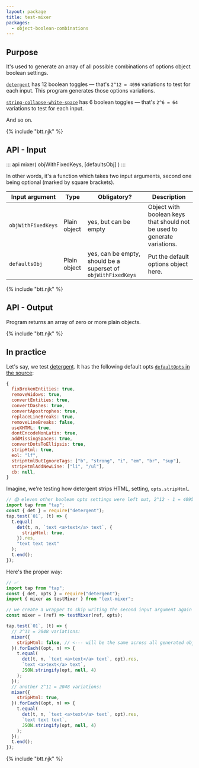 ```yaml
---
layout: package
title: test-mixer
packages:
  - object-boolean-combinations
---
```


## Purpose

It's used to generate an array of all possible combinations of options object boolean settings.

[`detergent`](/os/detergent/) has 12 boolean toggles — that's `2^12 = 4096` variations to test for each input. This program generates those options variations.

[`string-collapse-white-space`](/os/string-collapse-white-space/) has 6 boolean toggles — that's `2^6 = 64` variations to test for each input.

And so on.

{% include "btt.njk" %}

## API - Input

::: api
mixer(
  objWithFixedKeys,
  [defaultsObj]
)
:::

In other words, it's a function which takes two input arguments, second one being optional (marked by square brackets).

| Input argument   | Type         | Obligatory? | Description                                                                                                                           |
| ---------------- | ------------ | ----------- | ------------------------------------------------------------------------------------------------------------------------------------- |
| `objWithFixedKeys`    | Plain object | yes, but can be empty         | Object with boolean keys that should not be used to generate variations. |
| `defaultsObj` | Plain object | yes, can be empty, should be a superset of `objWithFixedKeys` | Put the default options object here. |

{% include "btt.njk" %}

## API - Output

Program returns an array of zero or more plain objects.

{% include "btt.njk" %}

## In practice

Let's say, we test [detergent](/os/detergent). It has the following default opts [`defaultOpts` in the source](https://github.com/codsen/codsen/blob/main/packages/detergent/src/util.js):

```js
{
  fixBrokenEntities: true,
  removeWidows: true,
  convertEntities: true,
  convertDashes: true,
  convertApostrophes: true,
  replaceLineBreaks: true,
  removeLineBreaks: false,
  useXHTML: true,
  dontEncodeNonLatin: true,
  addMissingSpaces: true,
  convertDotsToEllipsis: true,
  stripHtml: true,
  eol: "lf",
  stripHtmlButIgnoreTags: ["b", "strong", "i", "em", "br", "sup"],
  stripHtmlAddNewLine: ["li", "/ul"],
  cb: null,
}
```

Imagine, we're testing how detergent strips HTML, setting, `opts.stripHtml`.

```js
// 😱 eleven other boolean opts settings were left out, 2^12 - 1 = 4095 other combinations!
import tap from "tap";
const { det } = require("detergent");
tap.test(`01`, (t) => {
  t.equal(
    det(t, n, `text <a>text</a> text`, {
      stripHtml: true,
    }).res,
    "text text text"
  );
  t.end();
});
```

Here's the proper way:

```js
// ✅
import tap from "tap";
const { det, opts } = require("detergent");
import { mixer as testMixer } from "text-mixer";

// we create a wrapper to skip writing the second input argument again and again
const mixer = (ref) => testMixer(ref, opts);

tap.test(`01`, (t) => {
  // 2^11 = 2048 variations:
  mixer({
    stripHtml: false, // <--- will be the same across all generated objects
  }).forEach((opt, n) => {
    t.equal(
      det(t, n, `text <a>text</a> text`, opt).res,
      `text <a>text</a> text`,
      JSON.stringify(opt, null, 4)
    );
  });
  // another 2^11 = 2048 variations:
  mixer({
    stripHtml: true,
  }).forEach((opt, n) => {
    t.equal(
      det(t, n, `text <a>text</a> text`, opt).res,
      `text text text`,
      JSON.stringify(opt, null, 4)
    );
  });
  t.end();
});
```

{% include "btt.njk" %}
